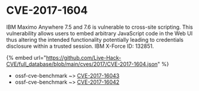 # CVE-2017-1604

IBM Maximo Anywhere 7.5 and 7.6 is vulnerable to cross-site scripting. This vulnerability allows users to embed arbitrary JavaScript code in the Web UI thus altering the intended functionality potentially leading to credentials disclosure within a trusted session. IBM X-Force ID: 132851.

{% embed url="https://github.com/Live-Hack-CVE/full_database/blob/main/cves/2017/CVE-2017-1604.json" %}


* ossf-cve-benchmark ~> [CVE-2017-16043](https://www.alice-snow.ru/2017/database/cve-2017-1604/cve-2017-16043-ossf-cve-benchmark)
* ossf-cve-benchmark ~> [CVE-2017-16042](https://www.alice-snow.ru/2017/database/cve-2017-1604/cve-2017-16042-ossf-cve-benchmark)